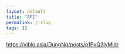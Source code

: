 ```yaml
---
layout: default
title: "API"
permalink: /:slug
tags: []
---
```


https://viblo.asia/DungNq/posts/p1PvQ3lyMldr

